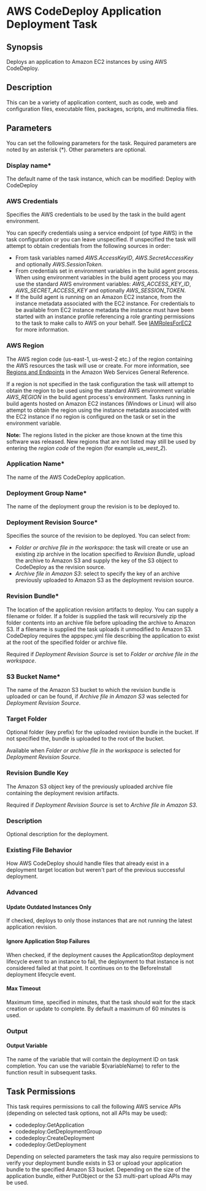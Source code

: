 # AWS CodeDeploy Application Deployment Task<a name="codedeploy-deployment"></a>

## Synopsis<a name="synopsis"></a>

Deploys an application to Amazon EC2 instances by using AWS CodeDeploy\.

## Description<a name="description"></a>

This can be a variety of application content, such as code, web and configuration files, executable files, packages, scripts, and multimedia files\.

## Parameters<a name="parameters"></a>

You can set the following parameters for the task\. Required parameters are noted by an asterisk \(\*\)\. Other parameters are optional\.

### Display name\*<a name="display-name"></a>

The default name of the task instance, which can be modified: Deploy with CodeDeploy

### AWS Credentials<a name="aws-credentials"></a>

Specifies the AWS credentials to be used by the task in the build agent environment\.

You can specify credentials using a service endpoint \(of type AWS\) in the task configuration or you can leave unspecified\. If unspecified the task will attempt to obtain credentials from the following sources in order:
+ From task variables named *AWS\.AccessKeyID*, *AWS\.SecretAccessKey* and optionally *AWS\.SessionToken*\.
+ From credentials set in environment variables in the build agent process\. When using environment variables in the build agent process you may use the standard AWS environment variables: *AWS\_ACCESS\_KEY\_ID*, *AWS\_SECRET\_ACCESS\_KEY* and optionally *AWS\_SESSION\_TOKEN*\.
+ If the build agent is running on an Amazon EC2 instance, from the instance metadata associated with the EC2 instance\. For credentials to be available from EC2 instance metadata the instance must have been started with an instance profile referencing a role granting permissions to the task to make calls to AWS on your behalf\. See [IAMRolesForEC2](https://docs.aws.amazon.com/IAM/latest/UserGuide/id_roles_use_switch-role-ec2.html) for more information\.

### AWS Region<a name="aws-region"></a>

The AWS region code \(us\-east\-1, us\-west\-2 etc\.\) of the region containing the AWS resources the task will use or create\. For more information, see [Regions and Endpoints](https://docs.aws.amazon.com/general/latest/gr/rande.html) in the Amazon Web Services General Reference\.

If a region is not specified in the task configuration the task will attempt to obtain the region to be used using the standard AWS environment variable *AWS\_REGION* in the build agent process's environment\. Tasks running in build agents hosted on Amazon EC2 instances \(Windows or Linux\) will also attempt to obtain the region using the instance metadata associated with the EC2 instance if no region is configured on the task or set in the environment variable\.

 **Note:** The regions listed in the picker are those known at the time this software was released\. New regions that are not listed may still be used by entering the *region code* of the region \(for example *us\_west\_2*\)\.

### Application Name\*<a name="application-name"></a>

The name of the AWS CodeDeploy application\.

### Deployment Group Name\*<a name="deployment-group-name"></a>

The name of the deployment group the revision is to be deployed to\.

### Deployment Revision Source\*<a name="deployment-revision-source"></a>

Specifies the source of the revision to be deployed\. You can select from:
+  *Folder or archive file in the workspace*: the task will create or use an existing zip archive in the location specified to *Revision Bundle*, upload the archive to Amazon S3 and supply the key of the S3 object to CodeDeploy as the revision source\.
+  *Archive file in Amazon S3*: select to specify the key of an archive previously uploaded to Amazon S3 as the deployment revision source\.

### Revision Bundle\*<a name="revision-bundle"></a>

The location of the application revision artifacts to deploy\. You can supply a filename or folder\. If a folder is supplied the task will recursively zip the folder contents into an archive file before uploading the archive to Amazon S3\. If a filename is supplied the task uploads it unmodified to Amazon S3\. CodeDeploy requires the appspec\.yml file describing the application to exist at the root of the specified folder or archive file\.

Required if *Deployment Revision Source* is set to *Folder or archive file in the workspace*\.

### S3 Bucket Name\*<a name="s3-bucket-name"></a>

The name of the Amazon S3 bucket to which the revision bundle is uploaded or can be found, if *Archive file in Amazon S3* was selected for *Deployment Revision Source*\.

### Target Folder<a name="target-folder"></a>

Optional folder \(key prefix\) for the uploaded revision bundle in the bucket\. If not specified the, bundle is uploaded to the root of the bucket\.

Available when *Folder or archive file in the workspace* is selected for *Deployment Revision Source*\.

### Revision Bundle Key<a name="revision-bundle-key"></a>

The Amazon S3 object key of the previously uploaded archive file containing the deployment revision artifacts\.

Required if *Deployment Revision Source* is set to *Archive file in Amazon S3*\.

### Description<a name="id1"></a>

Optional description for the deployment\.

### Existing File Behavior<a name="existing-file-behavior"></a>

How AWS CodeDeploy should handle files that already exist in a deployment target location but weren't part of the previous successful deployment\.

### Advanced<a name="advanced"></a>

#### Update Outdated Instances Only<a name="update-outdated-instances-only"></a>

If checked, deploys to only those instances that are not running the latest application revision\.

#### Ignore Application Stop Failures<a name="ignore-application-stop-failures"></a>

When checked, if the deployment causes the ApplicationStop deployment lifecycle event to an instance to fail, the deployment to that instance is not considered failed at that point\. It continues on to the BeforeInstall deployment lifecycle event\.

#### Max Timeout<a name="max-timeout"></a>

Maximum time, specified in minutes, that the task should wait for the stack creation or update to complete\. By default a maximum of 60 minutes is used\.

### Output<a name="output"></a>

#### Output Variable<a name="output-variable"></a>

The name of the variable that will contain the deployment ID on task completion\. You can use the variable $\(variableName\) to refer to the function result in subsequent tasks\.

## Task Permissions<a name="task-permissions"></a>

This task requires permissions to call the following AWS service APIs \(depending on selected task options, not all APIs may be used\):
+ codedeploy:GetApplication
+ codedeploy:GetDeploymentGroup
+ codedeploy:CreateDeployment
+ codedeploy:GetDeployment

Depending on selected parameters the task may also require permissions to verify your deployment bundle exists in S3 or upload your application bundle to the specified Amazon S3 bucket\. Depending on the size of the application bundle, either PutObject or the S3 multi\-part upload APIs may be used\.